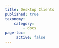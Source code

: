 ```yaml
---
title: Desktop Clients
published: true
taxonomy:
    category:
        - docs
page-toc:
     active: false
---
```


<br>
